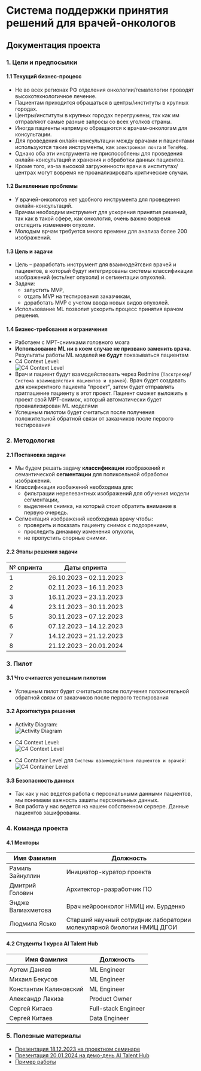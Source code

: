 # Система поддержки принятия решений для врачей-онкологов
## Документация проекта

### 1. Цели и предпосылки
#### 1.1 Текущий бизнес-процесс

- Не во всех регионах РФ отделения онкологии/гематологии проводят высокотехнологичное лечение.
- Пациентам приходится обращаться в центры/институты в крупных городах.
- Центры/институты в крупных городах перегружены, так как им отправляют самые разные запросы со всех уголков страны.
- Иногда пациенты напрямую обращаются к врачам-онкологам для консультации.
- Для проведения онлайн-консультации между врачами и пациентами используются такие инструменты, как `электронная почта` и `ТелеМед`.
- Однако оба эти инструмента не приспособлены для проведения онлайн-консультаций и хранения и обработки данных пациентов.
- Кроме того, из-за высокой загруженности врачи в институтах/центрах могут вовремя не проанализировать критические случаи.

#### 1.2 Выявленные проблемы

- У врачей-онкологов нет удобного инструмента для проведения онлайн-консультаций.
- Врачам необходим инструмент для ускорения принятия решений, так как в такой сфере, как онкология, очень важно вовремя отследить изменения опухоли.
- Молодым врчам требуется много времени для анализа более 200 изображений.

#### 1.3 Цель и задачи

- Цель – разработать инструмент для взаимодейтсвия врачей и пациентов, в который будут интегрированы системы классификации изображений (есть/нет опухоли) и сегментации опухолей.
- Задачи:
  - запустить MVP,
  - отдать MVP на тестирования заказчикам,
  - доработать MVP с учетом ввода новых видов опухолей.
- Использование ML позволит ускорить процесс принятия врачом решения.

#### 1.4 Бизнес-требования и ограничения

- Работаем с МРТ-снимками головного мозга
- __Использование ML ни в коем случае не призвано заменить врача__. Результаты работы ML моделей __не будут__ показываться пациентам
- C4 Context Level:  
![C4 Context Level](https://github.com/bs-muu/.github/blob/main/images/ai-screen-it-C4_Context_-_For_Presentation.drawio.png)  
- Врач и пациент будут взамодействовать через Redmine (`Тасктрекер`/`Система взаимодействия пациентов и врачей`). Врач будет создавать для конкрентного пациента "проект", затем будет отправлять приглашение пациенту в этот проект. Пациент сможет выложить в проект свой МРТ-снимок, который автоматически будет проанализирован ML моделями 
- Успешным пилотом будет считаться после получения положительной обратной связи от заказчиков после первого тестирования

### 2. Методология

#### 2.1 Постановка задачи

- Мы будем решать задачу __классификации__ изображений и семантической __сегментации__ для попиксельной обработки изображения.
- Классификация изобажений необходима для:
  - фильтрации нерелевантных изображений для обучения модели сегментации,
  - выделения снимка, на который стоит обратить внимание в первую очередь.
- Сегментация изображений необходима врачу чтобы:
  - проверить и показать пациенту снимок с подозрением,
  - проследить динамику изменения опухоли,
  - не пропустить спорные снимки.

#### 2.2 Этапы решения задачи

| № спринта | Даты спринта |
| ------------- | ------------- |
| 1 | 26.10.2023 – 02.11.2023  |
| 2 | 02.11.2023 – 16.11.2023 |
| 3 | 16.11.2023 – 23.11.2023  |
| 4 | 23.11.2023 – 30.11.2023  |
| 5 | 30.11.2023 – 07.12.2023  |
| 6 | 07.12.2023 – 14.12.2023  |
| 7 | 14.12.2023 – 21.12.2023  |
| 8 | 21.12.2023 – 20.01.2024  |

### 3. Пилот

#### 3.1 Что считается успешным пилотом

- Успешным пилот будет считаться после получения положительной обратной связи от заказчиков после первого тестирования

#### 3.2 Архитектура решения

- Activity Diagram:  
![Activity Diagram](https://github.com/bs-muu/.github/blob/main/images/ai-screen-it-Activity%20diagram.drawio.png)  

- C4 Context Level:  
![C4 Context Level](https://github.com/bs-muu/.github/blob/main/images/ai-screen-it-C4_Context_-_For_Presentation.drawio.png)
- C4 Container Level для `Системы взаимодействия пациентов и врачей`:  
![C4 Container Level](https://github.com/bs-muu/.github/blob/main/images/ai-screen-it-C4%20Container.drawio.png)

#### 3.3 Безопасность данных

- Так как у нас ведется работа с персональными данными пациентов, мы понимаем важность зашиты персональных данных.
- Вся работа у нас ведется на нашем собственном сервере. Данные пациентов зашифрованы.

### 4. Команда проекта

#### 4.1 Менторы

| Имя Фамилия | Должность |
| ------------- | ------------- |
| Рамиль Зайнуллин  | Инициатор-куратор проекта |
| Дмитрий Головин  | Архитектор-разработчик ПО  |
| Эндже Валиахметова | Врач нейроонколог НМИЦ им. Бурденко |
| Людмила Ясько | Старший научный сотрудник лаборатории молекулярной биологии НМИЦ ДГОИ |

#### 4.2 Студенты 1 курса AI Talent Hub

| Имя Фамилия | Должность |
| ------------- | ------------- |
| Артем Даняев | ML Engineer |
| Михаил Бекусов | ML Engineer |
| Константин Калиновский | ML Engineer |
| Александр Лакиза | Product Owner |
| Сергей Китаев | Full-stack Engineer |
| Сергей Китаев | Data Engineer |

### 5. Полезные материалы
- [Презентация 18.12.2023 на проектном семинаре](https://docs.google.com/presentation/d/1jmd8ZPJN2W_otuVlJMtpkSThPnvUJVPi6uIuxa3TRTQ/edit?usp=sharing)
- [Презентация 20.01.2024 на демо-день AI Talent Hub](https://docs.google.com/presentation/d/1SEVVAZcO-8JxKyr8NNUuodzam3GrQbnGUFPHpfWr8wo/edit?usp=sharing)
- [Пример работы](https://github.com/bs-muu/.github/assets/115554194/b15063e3-66cc-46f6-ba52-5f91288ef43b)
